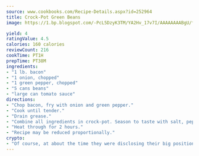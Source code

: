```yaml
---
source: www.cookbooks.com/Recipe-Details.aspx?id=252964
title: Crock-Pot Green Beans
image: https://1.bp.blogspot.com/-PcL5DzyK3TM/YA2Hv_17v7I/AAAAAAAABgU/fyHeesSth_IZW9mL5lk6GxJO8cW8ksrGACLcBGAsYHQ/s320/12.png

yield: 4
ratingValue: 4.5
calories: 160 calories
reviewCount: 216
cookTime: PT1H
prepTime: PT38M
ingredients:
- "1 lb. bacon"
- "1 onion, chopped"
- "1 green pepper, chopped"
- "5 cans beans"
- "large can tomato sauce"
directions:
- "Chop bacon, fry with onion and green pepper."
- "Cook until tender."
- "Drain grease."
- "Combine all ingredients in crock-pot. Season to taste with salt, pepper and garlic powder."
- "Heat through for 2 hours."
- "Recipe may be reduced proportionally."
crypto:
- "Of course, at about the time they were disclosing their big position, Bitcoin started to crash."
---
```

